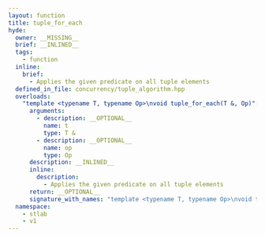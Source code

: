 ```yaml
---
layout: function
title: tuple_for_each
hyde:
  owner: __MISSING__
  brief: __INLINED__
  tags:
    - function
  inline:
    brief:
      - Applies the given predicate on all tuple elements
  defined_in_file: concurrency/tuple_algorithm.hpp
  overloads:
    "template <typename T, typename Op>\nvoid tuple_for_each(T &, Op)":
      arguments:
        - description: __OPTIONAL__
          name: t
          type: T &
        - description: __OPTIONAL__
          name: op
          type: Op
      description: __INLINED__
      inline:
        description:
          - Applies the given predicate on all tuple elements
      return: __OPTIONAL__
      signature_with_names: "template <typename T, typename Op>\nvoid tuple_for_each(T & t, Op op)"
  namespace:
    - stlab
    - v1
---
```

